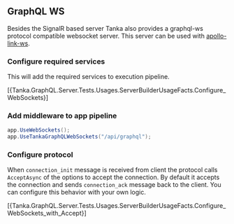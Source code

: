 ## GraphQL WS

Besides the SignalR based server Tanka also provides a graphql-ws protocol 
compatible websocket server. This server can be used with 
[apollo-link-ws](https://www.apollographql.com/docs/link/links/ws).


### Configure required services

This will add the required services to execution pipeline.

[{Tanka.GraphQL.Server.Tests.Usages.ServerBuilderUsageFacts.Configure_WebSockets}]


### Add middleware to app pipeline

```csharp
app.UseWebSockets();
app.UseTankaGraphQLWebSockets("/api/graphql");
```


### Configure protocol

When `connection_init` message is received from client the protocol calls
`AcceptAsync` of the options to accept the connection. By default it accepts
the connection and sends `connection_ack` message back to the client. You can 
configure this behavior with your own logic.

[{Tanka.GraphQL.Server.Tests.Usages.ServerBuilderUsageFacts.Configure_WebSockets_with_Accept}]

